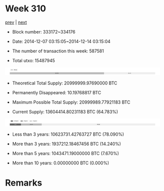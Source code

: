 # Week 310

[prev](week0309.md) | [next](week0311.md)

- Block number: 333172~334176

- Date: 2014-12-07 03:15:05~2014-12-14 03:15:04

- The number of transaction this week: 587581

- Total utxo: 15487945

![](../images/mined_week0310.png)

- Theoretical Total Supply: 20999999.97690000 BTC

- Permanently Disappeared: 10.19768817 BTC

- Maximum Possible Total Supply: 20999989.77921183 BTC

- Current Supply: 13604414.80231183 BTC (64.783%)

![](../images/year_week0310.png)


- Less than 3 years: 10623731.42763727 BTC (78.090%)

- More than 3 years: 1937212.18467456 BTC (14.240%)

- More than 5 years: 1043471.19000000 BTC (7.670%)

- More than 10 years: 0.00000000 BTC (0.000%)

# Remarks

